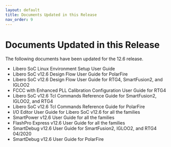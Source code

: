 ```yaml
---
layout: default
title: Documents Updated in this Release
nav_order: 9
---
```


# Documents Updated in this Release

The following documents have been updated for the 12.6 release.

-   Libero SoC Linux Environment Setup User Guide
-   Libero SoC v12.6 Design Flow User Guide for PolarFire
-   Libero SoC v12.6 Design Flow User Guide for RTG4, SmartFusion2, and IGLOO2
-   FCCC with Enhanced PLL Calibration Configuration User Guide for RTG4
-   Libero SoC v12.6 Tcl Commands Reference Guide for SmartFusion2, IGLOO2, and RTG4
-   Libero SoC v12.6 Tcl Commands Reference Guide for PolarFire
-   I/O Editor User Guide for Libero SoC v12.6 for all the families
-   SmartPower v12.6 User Guide for all the families
-   FlashPro Express v12.6 User Guide for all the families
-   SmartDebug v12.6 User Guide for SmartFusion2, IGLOO2, and RTG4 04/2020
-   SmartDebug v12.6 User Guide for PolarFire

